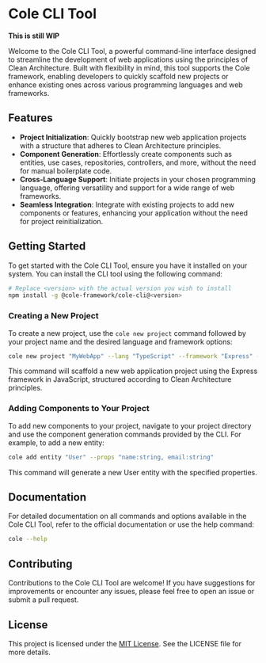 # Cole CLI Tool

**This is still WIP**

Welcome to the Cole CLI Tool, a powerful command-line interface designed to streamline the development of web applications using the principles of Clean Architecture. Built with flexibility in mind, this tool supports the Cole framework, enabling developers to quickly scaffold new projects or enhance existing ones across various programming languages and web frameworks.

## Features

- **Project Initialization**: Quickly bootstrap new web application projects with a structure that adheres to Clean Architecture principles.
- **Component Generation**: Effortlessly create components such as entities, use cases, repositories, controllers, and more, without the need for manual boilerplate code.
- **Cross-Language Support**: Initiate projects in your chosen programming language, offering versatility and support for a wide range of web frameworks.
- **Seamless Integration**: Integrate with existing projects to add new components or features, enhancing your application without the need for project reinitialization.

## Getting Started

To get started with the Cole CLI Tool, ensure you have it installed on your system. You can install the CLI tool using the following command:

```bash
# Replace <version> with the actual version you wish to install
npm install -g @cole-framework/cole-cli@<version>
```

### Creating a New Project

To create a new project, use the `cole new project` command followed by your project name and the desired language and framework options:

```bash
cole new project "MyWebApp" --lang "TypeScript" --framework "Express" --database "mongo,mysql"
```

This command will scaffold a new web application project using the Express framework in JavaScript, structured according to Clean Architecture principles.

### Adding Components to Your Project

To add new components to your project, navigate to your project directory and use the component generation commands provided by the CLI. For example, to add a new entity:

```bash
cole add entity "User" --props "name:string, email:string"
```

This command will generate a new User entity with the specified properties.

## Documentation

For detailed documentation on all commands and options available in the Cole CLI Tool, refer to the official documentation or use the help command:

```bash
cole --help
```

## Contributing

Contributions to the Cole CLI Tool are welcome! If you have suggestions for improvements or encounter any issues, please feel free to open an issue or submit a pull request.

## License

This project is licensed under the [MIT License](LICENSE). See the LICENSE file for more details.